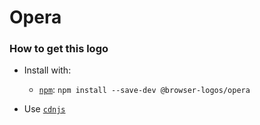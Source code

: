 # Opera

### How to get this logo

* Install with:
  * [`npm`](https://www.npmjs.com/): `npm install --save-dev @browser-logos/opera`

* Use [`cdnjs`](https://cdnjs.com/libraries/browser-logos)
